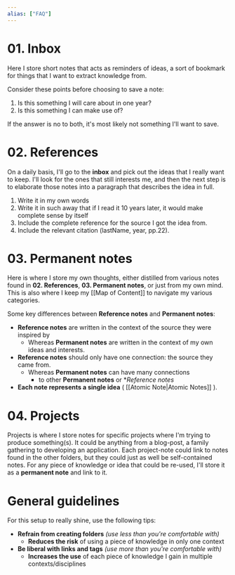 ```yaml
---
alias: ["FAQ"]
---
```

# 01. Inbox
Here I store short notes that acts as reminders of ideas, a sort of bookmark for things that I want to extract knowledge from.

Consider these points before choosing to save a note:
1. Is this something I will care about in one year?
1. Is this something I can make use of?

If the answer is no to both, it's most likely not something I'll want to save.

# 02. References
On a daily basis, I'll go to the **inbox** and pick out the ideas that I really want to keep.
I'll look for the ones that still interests me, and then the next step is to elaborate those notes into a paragraph that describes the idea in full.

1. Write it in my own words
1. Write it in such away that if I read it 10 years later, it would make complete sense by itself  
1. Include the complete reference for the source I got the idea from. 
1. Include the relevant citation (lastName, year, pp.22).

# 03. Permanent notes
Here is where I store my own thoughts, either distilled from various notes found in **02. References**,  **03. Permanent notes**, or just from my own mind.
This is also where I keep my [[Map of Content]] to navigate my various categories.

Some key differences between **Reference notes** and **Permanent notes**:
-   **Reference notes** are written in the context of the source they were inspired by
	-   Whereas **Permanent notes** are written in the context of my own ideas and interests.
-   **Reference notes** should only have one connection: the source they came from.
	-  Whereas **Permanent notes** can have many connections
        -   to other **Permanent notes** or **Reference notes*
- **Each note represents a single idea** ( [[Atomic Note|Atomic Notes]] ). 

# 04. Projects
Projects is where I store notes for specific projects where I'm trying to produce something(s).
It could be anything from a blog-post, a family gathering to developing an application.
Each project-note could link to notes found in the other folders, but they could just as well be self-contained notes.
For any piece of knowledge or idea that could be re-used, I'll store it as a **permanent note** and link to it.

# General guidelines
For this setup to really shine, use the following tips:
- **Refrain from creating folders** *(use less than you're comfortable with)*
	- **Reduces the risk** of using a piece of knowledge in only one context
- **Be liberal with links and tags** *(use more than you're comfortable with)*
	- **Increases the use** of each piece of knowledge I gain in multiple contexts/disciplines